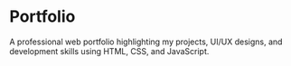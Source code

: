 # Portfolio
A professional web portfolio highlighting my projects, UI/UX designs, and development skills using HTML, CSS, and JavaScript.
